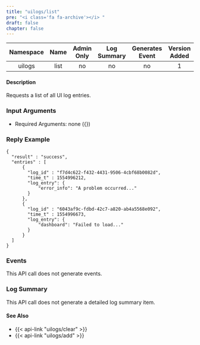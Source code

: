 ```yaml
---
title: "uilogs/list"
pre: "<i class='fa fa-archive'></i> "
draft: false
chapter: false
---
```


| Namespace | Name | Admin Only | Log Summary | Generates Event | Version Added
|:----------------:|:--------:|:--------:|:--------:|:--------:|:---:|
| uilogs | list | no | no | no | 1 |

#### Description
Requests a list of all UI log entries.

### Input Arguments
* Required Arguments: none ({})

### Reply Example
```
{
  "result" : "success",
  "entries" : [
      {
        "log_id" : "f7d4c622-f432-4431-9506-4cbf68b0082d",
        "time_t" : 1554996212,
        "log_entry": {
            "error_info": "A problem occurred..."
        }
      },
      {
        "log_id" : "6043af9c-fdbd-42c7-a820-ab4a5568e092",
        "time_t" : 1554996673,
        "log_entry": {
            "dashboard": "Failed to load..."
        }
      }
  ]
}
```

### Events
This API call does not generate events.

### Log Summary
This API call does not generate a detailed log summary item.


#### See Also
* {{< api-link "uilogs/clear" >}}
* {{< api-link "uilogs/add" >}}
